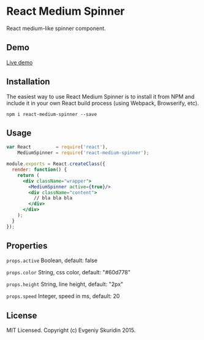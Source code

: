 # React Medium Spinner

React medium-like spinner component.  

## Demo
[Live demo](https://skurid.in/react-medium-spinner/)

## Installation

The easiest way to use React Medium Spinner is to install it from NPM and include it in your own React build process (using Webpack, Browserify, etc).
```
npm i react-medium-spinner --save
```

## Usage

```jsx
var React         = require('react'),
    MediumSpinner = require('react-medium-spinner');

module.exports = React.createClass({
  render: function() {
    return (
      <div className="wrapper">
        <MediumSpinner active={true}/>
        <div className="content">
          // bla bla bla
        </div>
      </div>
    );
  }
});
```

## Properties

`props.active` Boolean, default: false

`props.color` String, css color, default: "#60d778"

`props.height` String, line height, default: "2px"

`props.speed` Integer, speed in ms, default: 20

## License

MIT Licensed. Copyright (c) Evgeniy Skuridin 2015.
